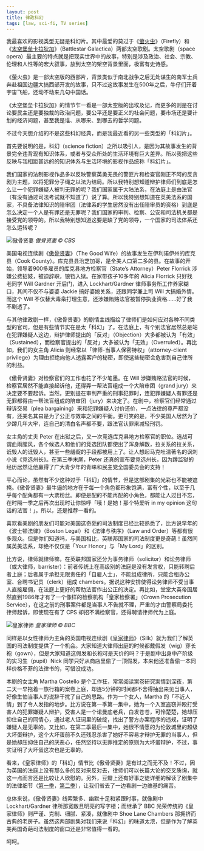 ```yaml
---
layout: post
title: 律政科幻
tags: [law, sci-fi, TV series]
---
```


我最喜欢的影视类型无疑是科幻片。其中最爱的莫过于《[萤火虫](http://movie.douban.com/subject/1462550/)》（Firefly）和《[太空堡垒卡拉狄加](http://movie.douban.com/subject/1920763/)》（Battlestar Galactica）两部太空歌剧。太空歌剧（space opera）最主要的特点就是把现实世界中的故事，特别是涉及政治、社会、宗教、伦理和人性等的宏大叙事，放到太空的架空背景里面，极富有史诗感。

《萤火虫》是一部太空版的西部片，背景类似于南北战争之后无处谋生的南军士兵奔赴祖国边疆大搞西部开发的故事，只不过这故事发生在500年之后，牛仔们开着宇宙飞船，还动不动来几句中国话。

《太空堡垒卡拉狄加》的情节乍一看是一部太空版的出埃及记，而更多的则是在讨论要民主还是要独裁的政治问题，要公平还是要正义的社会问题，要市场还是要计划的经济问题，甚至我是谁、从哪来、到哪去的哲学问题。

不过今天想介绍的不是这些科幻经典，而是我最近看的另一些类型的「科幻片」。

首先要说明的是，科幻（science fiction）之所以吸引人，是因为其故事发生的背景完全违背现有知识体系，或者与受众所处的生活环境有巨大差异。所以我把这些反映与我相距甚远的的知识体系与生活环境的影视作品统称「科幻片」。

我们国家的法制影视作品多以反映警察英勇无畏的警匪片和检查官刚正不阿的反贪剧为主题，以将犯罪分子绳之以法为结局。所以我特别想知道辩护律师们到底是怎么让一个犯罪嫌疑人被判无罪的呢？我们国家属于大陆法系，在法庭上是由法官（有没有通过司法考试就不知道了）说了算。所以我特别想知道在英美法系的国家，不具备法律知识的陪审团（法律系的学生居然没有出任陪审员的资格）到底是怎么决定一个人是有罪还是无罪呢？我们国家的审判、检察、公安和司法机关都是接受党的领导的。所以我特别想知道这要是缺了党的领导，一个国家的司法体系还怎么运转呢？

![傲骨贤妻](http://ww2.sinaimg.cn/mw1024/abb3ee10tw1e6r5jgjxj9j218g0xbn7q.jpg)
_傲骨贤妻 &copy; CBS_

美国电视连续剧《[傲骨贤妻](http://movie.douban.com/subject/3754368/)》（The Good Wife）的故事发生在伊利诺伊州的库克县（Cook County）。库克县县治芝加哥，是全美人口第二多的县。在故事的开始，领导着900多雇员的库克县地方检察官（State’s Attorney）Peter Florrick 涉嫌公费招妓，被迫辞职，锒铛入狱。在家带孩子10多年的 Alicia Florrick 只好找老同学 Will Gardner 开后门，进入 Lockhart/Gardner 律师事务所工作养家糊口，其间不仅不与婆婆 Jackie 搞好婆媳关系，还跟同学兼上司 Will 大搞婚外情。而这个 Will 不仅替大毒枭打理生意，还涉嫌贿赂法官被暂停执业资格……好了我不剧透了。

与其他律政剧一样，《傲骨贤妻》的剧情主线描绘了律师们是如何应对各种不同类型的官司，但是有些情节实在是太「科幻」了。在法庭上，有个别法官居然总是站在犯罪嫌疑人这边，辩护律师提出的「反对」（Objection）大多都被认为「有效」（Sustained），而检察官提出的「反对」大多被认为「无效」（Overruled）。再比如，我们的女主角 Alicia 则经常以「律师-当事人保密特权」（attorney-client privilege）为理由拒绝向他人透露客户的秘密，即使这些秘密会危害到自己律所的利益。

《傲骨贤妻》对检察官们的工作也花了不少笔墨。在 Will 涉嫌贿赂法官的时候，检察官居然不能直接起诉他，还得弄一帮法盲组成一个大陪审团（grand jury）来决定要不要起诉。当然，更别提在审判严重的刑事犯罪时，连犯罪嫌疑人有罪还是无罪都得由一帮法盲组成的陪审团（jury）来决定了。在剧中，检察官们经常通过辩诉交易（plea bargaining）来和犯罪嫌疑人讨价还价，一点法律的尊严都没有，还美名其曰是为了公正与效率之间的平衡。更可笑的是，不少美国人居然为了少蹲几年大牢，连自己的清白名声都不要，跟法官认罪来减轻刑罚。

女主角的丈夫 Peter 在出狱之后，又一次竞选库克县地方检察官的职位。选战可谓血雨腥风，各个候选人和他们的竞选团队都使出了浑身解数，拉关系的拉关系，诋毁人的诋毁人，甚至一些龌龊的手段都被用上了。让人想起马克吐温著名的讽刺小说《竞选州长》。在第三季末尾，Peter 还真的宣布要竞选州长，因为蹲监狱的经历居然让他赢得了广大青少年的青睐和民主党全国委员会的支持！

平心而论，虽然有不少这种过于「科幻」的情节，但是这部剧集的光彩也不能被遮掩。《傲骨贤妻》最牛逼的地方在于每一个角色都形象饱满，富有个性，以至于几乎每个配角都有一大票粉丝。即便是配的不能再配的小角色，都能让人过目不忘，在时隔一季之后再次出现时让你惊呼「哦！是她！那个特爱听 in my opinion 这句话的法官！」。所以，还是推荐一看的。

喜欢看美剧的朋友们可能对美国这奇葩的司法制度已经比较熟悉了，比方说早年的《波士顿法律》（Boston Legal）和《法律与秩序》（Law and Order）等都有很多观众。但是你们知道吗，与美国相比，英联邦国家的司法制度更是奇葩！虽然同属英美法系，却绝不仅仅是「Your Honor」与「My Lord」的区别。

比方说，律师就律师嘛，在英联邦国家还分为事务律师（solicitor）和讼务律师（或大律师，barrister）：前者传统上在高级别的法庭是没有发言权，只能转聘后者上庭；后者属于承担无限责任的「自雇人士」，不能组成律所，只能合租办公室、合聘书记员（clerk）组成 chambers。据说这种安排使得讼务律师不受当事人直接雇佣，在法庭上更好的帮助法官作出公正的决定。再比如，堂堂大英帝国居然直到1986年才有了一个像样的检察机构「皇家检察署」（Crown Prosecution Service），在这之前的刑事案件都是当事人不告就不理，严重的才由警察局委托律师起诉，即使现在有了 CPS 却招不满检察官，还得聘请律师代为上庭。

![皇家律师](http://ww4.sinaimg.cn/mw1024/abb3ee10tw1e6r5jixka4j21d80z5n6a.jpg)
_皇家律师 &copy; BBC_

同样是以女性律师为主角的英国电视连续剧《[皇家律师](http://movie.douban.com/subject/5919662/)》（Silk）就为我们了解英国的司法制度提供了一个机会。大家知道大律师出庭的时候都戴假发（wig）穿长袍（gown），但是大家知道这假发和长袍可是天价的吗？于是剧中出身中产阶级的实习生（pupil）Nick 同学只好从商店里偷了一顶假发，本来他还准备偷一本同样价格不菲的法律书的，可惜没成功。

本剧的女主角 Martha Costello 是个工作狂，常常阅读案卷研究案情到深夜，第二天一早拖着一旅行箱的案卷上庭，却连5分钟的时间都不舍得抽出来见当事人，好像生怕当事人的说辞干扰了自己的思路。作为一个女人，Martha 的「不近人情」到了令人发指的地步。比方说在第一季第一集中，她为一个入室盗窃并殴打受害人的犯罪嫌疑人辩护，受害人是一个诺曼底老兵，白发苍苍，可怜楚楚，她却压抑住自己的同情心，通过老人证词里的破绽，找出了警方办案程序的违规，证明了嫌疑人是无辜的。又比如，在第二季最后一集中，她很不情愿的为伦敦城里的超级大坏蛋辩护，这个大坏蛋前不久还残忍杀害了她好不容易才辩护无罪的当事人，但是她却压抑住自己的厌恶心，任然坚持以无罪推定的原则为大坏蛋辩护，不过，事实证明了大坏蛋这次也是无辜的。

看来，《皇家律师》的「科幻」情节比《傲骨贤妻》是有过之而无不及！不过，因为英国的法庭上没有那么多的反对来反对去，律师们可以长篇大论的交叉质询，就这一点而言还是比较让人欣慰的。另外，豆瓣上还有好事之徒详细的解读了剧集中的法律细节（[第一季](http://movie.douban.com/review/4837562/)，[第二季](http://movie.douban.com/review/5431865/)），让我们省去了一边看剧一边维基的痛苦。

总体来说，《傲骨贤妻》线索繁多、幽默十足和紧跟时事，就像剧中 Lockhart/Gardner 律所那宽敞且明亮的写字楼；而继承了 BBC 光荣传统的《皇家律师》则严谨、克制、细腻、紧凑，就像剧中 Shoe Lane Chambers 那拥挤而古典的老房子。虽然这两部剧集对我们来说「科幻」的味道太浓，但是作为了解英美两国奇葩司法制度的窗口还是非常值得一看的。

呵呵。
